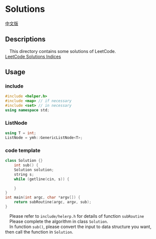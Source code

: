 # Solutions  
[中文版](README.ZH.md)
## Descriptions
&emsp;This directory contains some solutions of LeetCode.  
[LeetCode Solutions Indices](https://ytlw.github.io/leetcode)
## Usage
### include
```c++
#include <helper.h>
#include <map> // if necessary
#include <set> // in necessary
using namespace std;
```
### ListNode
```c++
using T = int;
ListNode = ymh::GenericListNode<T>;
```
### code template
```c++
class Solution {}
    int sub() {
    Solution solution;
    string s;
    while (getline(cin, s)) {
    
    }
}
int main(int argc, char *argv[]) {
    return subRoutine(argc, argv, sub);
}
```
&emsp;Please refer to `include/helerp.h` for details of function `subRoutine`  
&emsp;Please complete the algorithm in class `Solution`.  
&emsp;In function `sub()`, please convert the input to data structure you want, then call the function in `Solution`.
